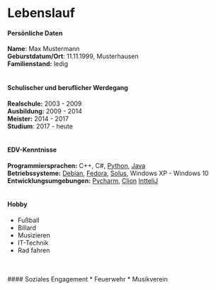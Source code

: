 # Lebenslauf

#### Persönliche Daten
__Name__: Max Mustermann<br>
__Geburstdatum/Ort__: 11.11.1999, Musterhausen<br>
__Familienstand:__ ledig
<br>
<br>
#### Schulischer und beruflicher Werdegang
__Realschule:__ 2003 - 2009<br>
__Ausbildung:__ 2009 - 2014<br>
__Meister:__ 2014 - 2017<br>
__Studium__: 2017 - heute
<br>
<br>
#### EDV-Kenntnisse
__Programmiersprachen:__
C++, C#,
[Python](https://www.python.org/),
[Java](https://www.java.com/de/)<br>
__Betriebssysteme:__
[Debian](debian.org/),
[Fedora](https://getfedora.org/de/),
[Solus](https://getsol.us/home/),
Windows XP - Windows 10 <br>
__Entwicklungsumgebungen:__
[Pycharm](https://www.jetbrains.com/),
[Clion](https://www.jetbrains.com/)
[IntteliJ](https://www.jetbrains.com/)
<br>
<br>
#### Hobby
* Fußball
* Billard
* Musizieren
* IT-Technik
* Rad fahren
<br>
<br>
#### Soziales Engagement
* Feuerwehr
* Musikverein
